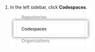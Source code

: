 1. In the left sidebar, click **Codespaces**. ![Codespaces tab in the user settings sidebar](/assets/images/help/settings/codespaces-tab.png)
